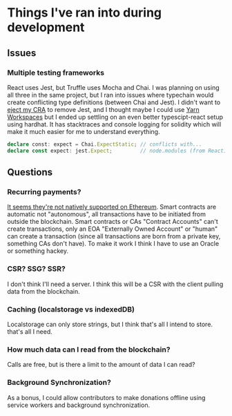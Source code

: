 # Things I've ran into during development

## Issues

### Multiple testing frameworks

React uses Jest, but Truffle uses Mocha and Chai. I was planning on using all three in the same project, but I ran into issues where typechain would create conflicting type definitions (between Chai and Jest). I didn't want to [eject my CRA](https://create-react-app.dev/docs/available-scripts#npm-run-eject) to remove Jest, and I thought maybe I could use [Yarn Workspaces](https://classic.yarnpkg.com/en/docs/workspaces) but I ended up settling on an even better typescipt-react setup using hardhat. It has stacktraces and console logging for solidity which will make it much easier for me to understand everything.

```ts
declare const: expect = Chai.ExpectStatic; // conflicts with...
declare const expect: jest.Expect;         // node.modules (from React)
```

## Questions

### Recurring payments?

[It seems they're not natively supported on Ethereum](https://ethereum.stackexchange.com/questions/49596). Smart contracts are automatic not "autonomous", all transactions have to be initiated from outside the blockchain. Smart contracts or CAs "Contract Accounts" can't create transactions, only an EOA "Externally Owned Account" or "human" can create a transaction (since all transactions are born from a private key, something CAs don't have). To make it work I think I have to use an Oracle or something hackey.

### CSR? SSG? SSR?

I don't think I'll need a server. I think this will be a CSR with the client pulling data from the blockchain.

### Caching (localstorage vs indexedDB)

Localstorage can only store strings, but I think that's all I intend to store. that's all I need.

### How much data can I read from the blockchain?

Calls are free, but is there a limit to the amount of data I can read?

### Background Synchronization?

As a bonus, I could allow contributors to make donations offline using service workers and background synchronization.
